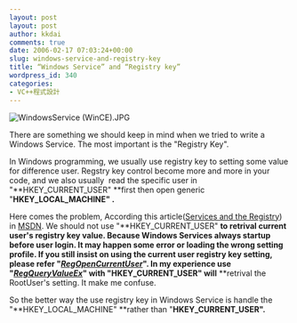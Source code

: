 ```yaml
---
layout: post
layout: post
author: kkdai
comments: true
date: 2006-02-17 07:03:24+00:00
slug: windows-service-and-registry-key
title: “Windows Service” and “Registry key”
wordpress_id: 340
categories:
- VC++程式設計
---
```


![WindowsService (WinCE).JPG](http://www.evanlin.com/blog/archives/20060217/WindowsService%20(WinCE).JPG)

There are something we should keep in mind when we tried to write a Windows Service. The most important is the "Registry Key".

In Windows programming, we usually use registry key to setting some value for difference user. Regstry key control become more and more in your code, and we also usually  read the specific user in "**HKEY_CURRENT_USER" **first then open generic "**HKEY_LOCAL_MACHINE" .**

Here comes the problem, According this article([Services and the Registry](http://msdn.microsoft.com/library/default.asp?url=/library/en-us/dllproc/base/automatically_starting_services.asp)) in [MSDN](http://msdn.microsoft.com/). We should not use "**HKEY_CURRENT_USER" **to retrival current user's registry key value. Because Windows Services always startup before user login. It may happen some error or loading the wrong setting profile. If you still insist on using the current user registry key setting, please refer "_[RegOpenCurrentUser](http://msdn.microsoft.com/library/default.asp?url=/library/en-us/sysinfo/base/regopencurrentuser.asp)_". In my experience use "[_RegQueryValueEx_](http://msdn.microsoft.com/library/default.asp?url=/library/en-us/sysinfo/base/regqueryvalueex.asp)" with "**HKEY_CURRENT_USER"** will** **retrival the RootUser's setting. It make me confuse.

So the better way the use registry key in Windows Service is handle the "**HKEY_LOCAL_MACHINE" **rather than "**HKEY_CURRENT_USER".**
